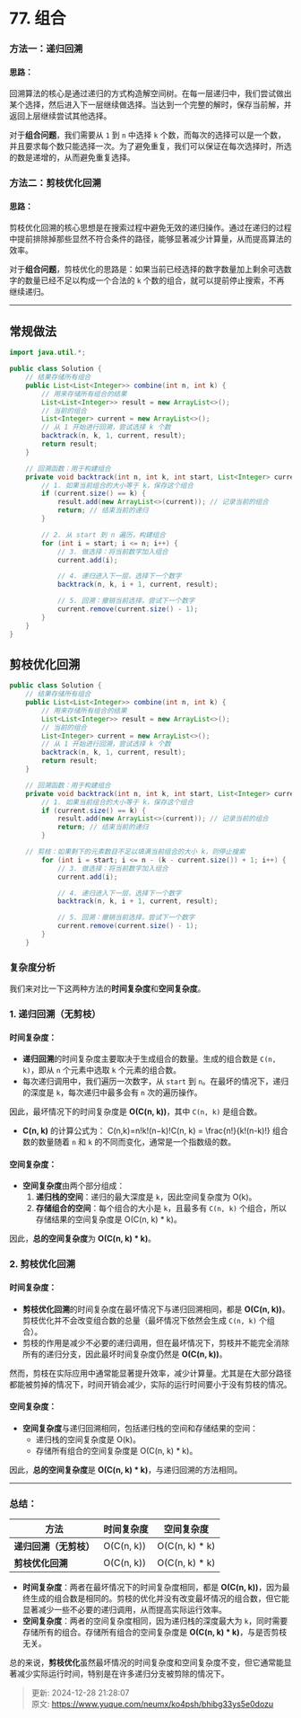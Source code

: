 # 77. 组合

### 方法一：**递归回溯**
#### 思路：
回溯算法的核心是通过递归的方式构造解空间树。在每一层递归中，我们尝试做出某个选择，然后进入下一层继续做选择。当达到一个完整的解时，保存当前解，并返回上层继续尝试其他选择。

对于**组合问题**，我们需要从 `1` 到 `n` 中选择 `k` 个数，而每次的选择可以是一个数，并且要求每个数只能选择一次。为了避免重复，我们可以保证在每次选择时，所选的数是递增的，从而避免重复选择。

### 方法二：**剪枝优化回溯**
#### 思路：
剪枝优化回溯的核心思想是在搜索过程中避免无效的递归操作。通过在递归的过程中提前排除掉那些显然不符合条件的路径，能够显著减少计算量，从而提高算法的效率。

对于**组合问题**，剪枝优化的思路是：如果当前已经选择的数字数量加上剩余可选数字的数量已经不足以构成一个合法的 `k` 个数的组合，就可以提前停止搜索，不再继续递归。

---

## 常规做法
```java
import java.util.*;

public class Solution {
    // 结果存储所有组合
    public List<List<Integer>> combine(int n, int k) {
        // 用来存储所有组合的结果
        List<List<Integer>> result = new ArrayList<>();
        // 当前的组合
        List<Integer> current = new ArrayList<>();
        // 从 1 开始进行回溯，尝试选择 k 个数
        backtrack(n, k, 1, current, result);
        return result;
    }

    // 回溯函数：用于构建组合
    private void backtrack(int n, int k, int start, List<Integer> current, List<List<Integer>> result) {
        // 1. 如果当前组合的大小等于 k，保存这个组合
        if (current.size() == k) {
            result.add(new ArrayList<>(current)); // 记录当前的组合
            return; // 结束当前的递归
        }

        // 2. 从 start 到 n 遍历，构建组合
        for (int i = start; i <= n; i++) {
            // 3. 做选择：将当前数字加入组合
            current.add(i);

            // 4. 递归进入下一层，选择下一个数字
            backtrack(n, k, i + 1, current, result);

            // 5. 回溯：撤销当前选择，尝试下一个数字
            current.remove(current.size() - 1);
        }
    }
}

```

##  剪枝优化回溯  
```java
public class Solution {
    // 结果存储所有组合
    public List<List<Integer>> combine(int n, int k) {
        // 用来存储所有组合的结果
        List<List<Integer>> result = new ArrayList<>();
        // 当前的组合
        List<Integer> current = new ArrayList<>();
        // 从 1 开始进行回溯，尝试选择 k 个数
        backtrack(n, k, 1, current, result);
        return result;
    }

    // 回溯函数：用于构建组合
    private void backtrack(int n, int k, int start, List<Integer> current, List<List<Integer>> result) {
        // 1. 如果当前组合的大小等于 k，保存这个组合
        if (current.size() == k) {
            result.add(new ArrayList<>(current)); // 记录当前的组合
            return; // 结束当前的递归
        }

    // 剪枝：如果剩下的元素数目不足以填满当前组合的大小 k，则停止搜索
        for (int i = start; i <= n - (k - current.size()) + 1; i++) {
            // 3. 做选择：将当前数字加入组合
            current.add(i);

            // 4. 递归进入下一层，选择下一个数字
            backtrack(n, k, i + 1, current, result);

            // 5. 回溯：撤销当前选择，尝试下一个数字
            current.remove(current.size() - 1);
        }
    }
```

### 复杂度分析
我们来对比一下这两种方法的**时间复杂度**和**空间复杂度**。

### 1. 递归回溯（无剪枝）
#### 时间复杂度：
+ **递归回溯**的时间复杂度主要取决于生成组合的数量。生成的组合数是 `C(n, k)`，即从 `n` 个元素中选取 `k` 个元素的组合数。
+ 每次递归调用中，我们遍历一次数字，从 `start` 到 `n`。在最坏的情况下，递归的深度是 `k`，每次递归中最多会有 `n` 次的遍历操作。

因此，最坏情况下的时间复杂度是 **O(C(n, k))**，其中 `C(n, k)` 是组合数。

+ **C(n, k)** 的计算公式为： C(n,k)=n!k!(n−k)!C(n, k) = \frac{n!}{k!(n-k)!} 组合数的数量随着 `n` 和 `k` 的不同而变化，通常是一个指数级的数。

#### 空间复杂度：
+ **空间复杂度**由两个部分组成： 
    1. **递归栈的空间**：递归的最大深度是 `k`，因此空间复杂度为 O(k)。
    2. **存储组合的空间**：每个组合的大小是 `k`，且最多有 `C(n, k)` 个组合，所以存储结果的空间复杂度是 O(C(n, k) * k)。

因此，**总的空间复杂度**为 **O(C(n, k) * k)**。

### 2. 剪枝优化回溯
#### 时间复杂度：
+ **剪枝优化回溯**的时间复杂度在最坏情况下与递归回溯相同，都是 **O(C(n, k))**。剪枝优化并不会改变组合数的总量（最坏情况下依然会生成 `C(n, k)` 个组合）。
+ 剪枝的作用是减少不必要的递归调用，但在最坏情况下，剪枝并不能完全消除所有的递归分支，因此最坏时间复杂度仍然是 **O(C(n, k))**。

然而，剪枝在实际应用中通常能显著提升效率，减少计算量。尤其是在大部分路径都能被剪掉的情况下，时间开销会减少，实际的运行时间要小于没有剪枝的情况。

#### 空间复杂度：
+ **空间复杂度**与递归回溯相同，包括递归栈的空间和存储结果的空间： 
    - 递归栈的空间复杂度是 O(k)。
    - 存储所有组合的空间复杂度是 O(C(n, k) * k)。

因此，**总的空间复杂度**是 **O(C(n, k) * k)**，与递归回溯的方法相同。

---

### 总结：
| **方法** | **时间复杂度** | **空间复杂度** |
| --- | --- | --- |
| **递归回溯（无剪枝）** | O(C(n, k)) | O(C(n, k) * k) |
| **剪枝优化回溯** | O(C(n, k)) | O(C(n, k) * k) |


+ **时间复杂度**：两者在最坏情况下的时间复杂度相同，都是 **O(C(n, k))**，因为最终生成的组合数是相同的。剪枝的优化并没有改变最坏情况的组合数，但它能显著减少一些不必要的递归调用，从而提高实际运行效率。
+ **空间复杂度**：两者的空间复杂度相同，因为递归栈的深度最大为 `k`，同时需要存储所有的组合。存储所有组合的空间复杂度是 **O(C(n, k) * k)**，与是否剪枝无关。

总的来说，**剪枝优化**虽然最坏情况的时间复杂度和空间复杂度不变，但它通常能显著减少实际运行时间，特别是在许多递归分支被剪除的情况下。











> 更新: 2024-12-28 21:28:07  
> 原文: <https://www.yuque.com/neumx/ko4psh/bhibg33ys5e0dozu>
